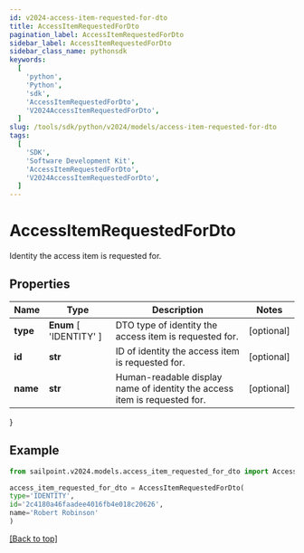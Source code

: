 ```yaml
---
id: v2024-access-item-requested-for-dto
title: AccessItemRequestedForDto
pagination_label: AccessItemRequestedForDto
sidebar_label: AccessItemRequestedForDto
sidebar_class_name: pythonsdk
keywords:
  [
    'python',
    'Python',
    'sdk',
    'AccessItemRequestedForDto',
    'V2024AccessItemRequestedForDto',
  ]
slug: /tools/sdk/python/v2024/models/access-item-requested-for-dto
tags:
  [
    'SDK',
    'Software Development Kit',
    'AccessItemRequestedForDto',
    'V2024AccessItemRequestedForDto',
  ]
---
```


# AccessItemRequestedForDto

Identity the access item is requested for.

## Properties

| Name | Type | Description | Notes |
| --- | --- | --- | --- |
| **type** | **Enum** [ 'IDENTITY' ] | DTO type of identity the access item is requested for. | [optional] |
| **id** | **str** | ID of identity the access item is requested for. | [optional] |
| **name** | **str** | Human-readable display name of identity the access item is requested for. | [optional] |

}

## Example

```python
from sailpoint.v2024.models.access_item_requested_for_dto import AccessItemRequestedForDto

access_item_requested_for_dto = AccessItemRequestedForDto(
type='IDENTITY',
id='2c4180a46faadee4016fb4e018c20626',
name='Robert Robinson'
)

```

[[Back to top]](#)
